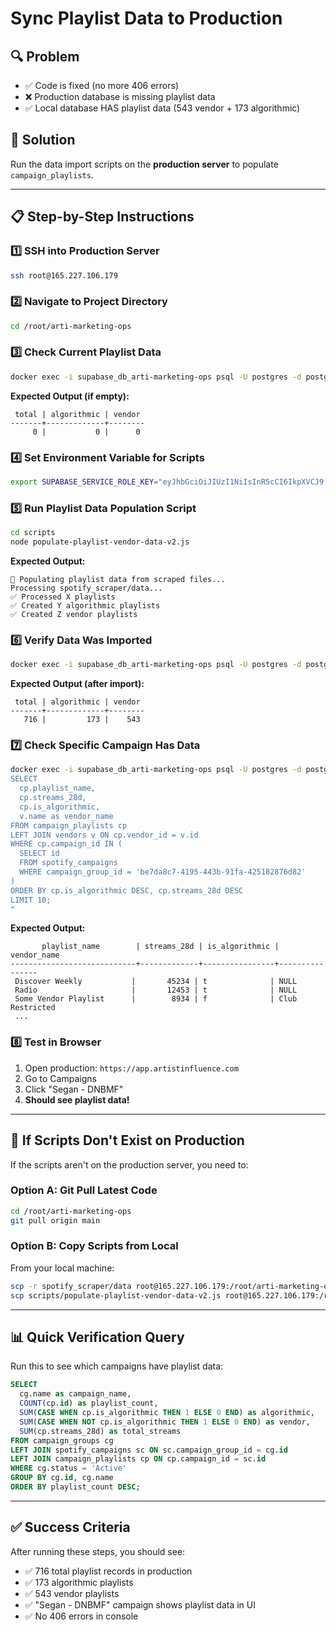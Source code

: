 # Sync Playlist Data to Production

## 🔍 **Problem**
- ✅ Code is fixed (no more 406 errors)
- ❌ Production database is missing playlist data
- ✅ Local database HAS playlist data (543 vendor + 173 algorithmic)

## 🎯 **Solution**
Run the data import scripts on the **production server** to populate `campaign_playlists`.

---

## 📋 **Step-by-Step Instructions**

### 1️⃣ **SSH into Production Server**
```bash
ssh root@165.227.106.179
```

### 2️⃣ **Navigate to Project Directory**
```bash
cd /root/arti-marketing-ops
```

### 3️⃣ **Check Current Playlist Data**
```bash
docker exec -i supabase_db_arti-marketing-ops psql -U postgres -d postgres -c "SELECT COUNT(*) as total, SUM(CASE WHEN is_algorithmic THEN 1 ELSE 0 END) as algorithmic, SUM(CASE WHEN NOT is_algorithmic THEN 1 ELSE 0 END) as vendor FROM campaign_playlists;"
```

**Expected Output (if empty):**
```
 total | algorithmic | vendor 
-------+-------------+--------
     0 |           0 |      0
```

### 4️⃣ **Set Environment Variable for Scripts**
```bash
export SUPABASE_SERVICE_ROLE_KEY="eyJhbGciOiJIUzI1NiIsInR5cCI6IkpXVCJ9.eyJpc3MiOiJzdXBhYmFzZS1kZW1vIiwicm9sZSI6InNlcnZpY2Vfcm9sZSIsImV4cCI6MTk4MzgxMjk5Nn0.EGIM96RAZx35lJzdJsyH-qQwv8Hdp7fsn3W0YpN81IU"
```

### 5️⃣ **Run Playlist Data Population Script**
```bash
cd scripts
node populate-playlist-vendor-data-v2.js
```

**Expected Output:**
```
🎵 Populating playlist data from scraped files...
Processing spotify_scraper/data...
✅ Processed X playlists
✅ Created Y algorithmic playlists
✅ Created Z vendor playlists
```

### 6️⃣ **Verify Data Was Imported**
```bash
docker exec -i supabase_db_arti-marketing-ops psql -U postgres -d postgres -c "SELECT COUNT(*) as total, SUM(CASE WHEN is_algorithmic THEN 1 ELSE 0 END) as algorithmic, SUM(CASE WHEN NOT is_algorithmic THEN 1 ELSE 0 END) as vendor FROM campaign_playlists;"
```

**Expected Output (after import):**
```
 total | algorithmic | vendor 
-------+-------------+--------
   716 |         173 |    543
```

### 7️⃣ **Check Specific Campaign Has Data**
```bash
docker exec -i supabase_db_arti-marketing-ops psql -U postgres -d postgres -c "
SELECT 
  cp.playlist_name,
  cp.streams_28d,
  cp.is_algorithmic,
  v.name as vendor_name
FROM campaign_playlists cp
LEFT JOIN vendors v ON cp.vendor_id = v.id
WHERE cp.campaign_id IN (
  SELECT id 
  FROM spotify_campaigns 
  WHERE campaign_group_id = 'be7da8c7-4195-443b-91fa-425182876d82'
)
ORDER BY cp.is_algorithmic DESC, cp.streams_28d DESC
LIMIT 10;
"
```

**Expected Output:**
```
       playlist_name        | streams_28d | is_algorithmic |  vendor_name   
----------------------------+-------------+----------------+----------------
 Discover Weekly           |       45234 | t              | NULL
 Radio                     |       12453 | t              | NULL
 Some Vendor Playlist      |        8934 | f              | Club Restricted
 ...
```

### 8️⃣ **Test in Browser**
1. Open production: `https://app.artistinfluence.com`
2. Go to Campaigns
3. Click "Segan - DNBMF"
4. **Should see playlist data!**

---

## 🚨 **If Scripts Don't Exist on Production**

If the scripts aren't on the production server, you need to:

### Option A: Git Pull Latest Code
```bash
cd /root/arti-marketing-ops
git pull origin main
```

### Option B: Copy Scripts from Local
From your local machine:
```bash
scp -r spotify_scraper/data root@165.227.106.179:/root/arti-marketing-ops/spotify_scraper/
scp scripts/populate-playlist-vendor-data-v2.js root@165.227.106.179:/root/arti-marketing-ops/scripts/
```

---

## 📊 **Quick Verification Query**

Run this to see which campaigns have playlist data:
```sql
SELECT 
  cg.name as campaign_name,
  COUNT(cp.id) as playlist_count,
  SUM(CASE WHEN cp.is_algorithmic THEN 1 ELSE 0 END) as algorithmic,
  SUM(CASE WHEN NOT cp.is_algorithmic THEN 1 ELSE 0 END) as vendor,
  SUM(cp.streams_28d) as total_streams
FROM campaign_groups cg
LEFT JOIN spotify_campaigns sc ON sc.campaign_group_id = cg.id
LEFT JOIN campaign_playlists cp ON cp.campaign_id = sc.id
WHERE cg.status = 'Active'
GROUP BY cg.id, cg.name
ORDER BY playlist_count DESC;
```

---

## ✅ **Success Criteria**

After running these steps, you should see:
- ✅ 716 total playlist records in production
- ✅ 173 algorithmic playlists
- ✅ 543 vendor playlists
- ✅ "Segan - DNBMF" campaign shows playlist data in UI
- ✅ No 406 errors in console

